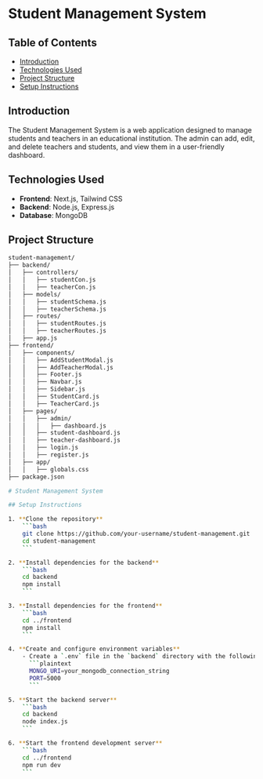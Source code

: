 # Student Management System

## Table of Contents

- [Introduction](#introduction)
- [Technologies Used](#technologies-used)
- [Project Structure](#project-structure)
- [Setup Instructions](#setup-instructions)

## Introduction

The Student Management System is a web application designed to manage students and teachers in an educational institution. The admin can add, edit, and delete teachers and students, and view them in a user-friendly dashboard.

## Technologies Used

- **Frontend**: Next.js, Tailwind CSS
- **Backend**: Node.js, Express.js
- **Database**: MongoDB

## Project Structure

```bash
student-management/
├── backend/
│   ├── controllers/
│   │   ├── studentCon.js
│   │   ├── teacherCon.js
│   ├── models/
│   │   ├── studentSchema.js
│   │   ├── teacherSchema.js
│   ├── routes/
│   │   ├── studentRoutes.js
│   │   ├── teacherRoutes.js
│   ├── app.js
├── frontend/
│   ├── components/
│   │   ├── AddStudentModal.js
│   │   ├── AddTeacherModal.js
│   │   ├── Footer.js
│   │   ├── Navbar.js
│   │   ├── Sidebar.js
│   │   ├── StudentCard.js
│   │   ├── TeacherCard.js
│   ├── pages/
│   │   ├── admin/
│   │   │   ├── dashboard.js
│   │   ├── student-dashboard.js
│   │   ├── teacher-dashboard.js
│   │   ├── login.js
│   │   ├── register.js
│   ├── app/
│   │   ├── globals.css
├── package.json

# Student Management System

## Setup Instructions

1. **Clone the repository**
    ```bash
    git clone https://github.com/your-username/student-management.git
    cd student-management
    ```

2. **Install dependencies for the backend**
    ```bash
    cd backend
    npm install
    ```

3. **Install dependencies for the frontend**
    ```bash
    cd ../frontend
    npm install
    ```

4. **Create and configure environment variables**
    - Create a `.env` file in the `backend` directory with the following content:
      ```plaintext
      MONGO_URI=your_mongodb_connection_string
      PORT=5000
      ```

5. **Start the backend server**
    ```bash
    cd backend
    node index.js
    ```

6. **Start the frontend development server**
    ```bash
    cd ../frontend
    npm run dev
    ```
